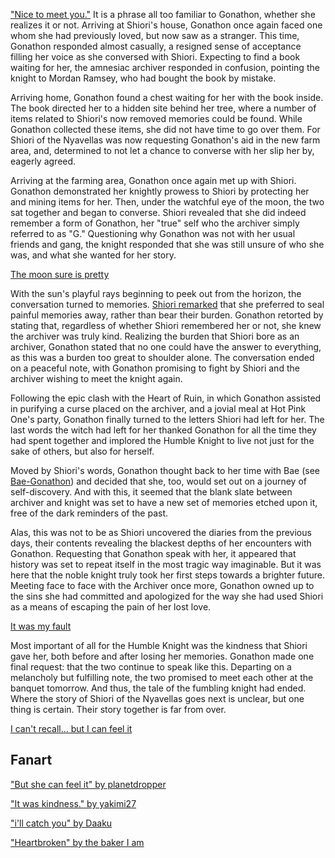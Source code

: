 <!-- title: The Moon Sets so the Sun May Rise -->

["Nice to meet you."](https://youtu.be/mb91g7vQSnA?t=1769) It is a phrase all too familiar to Gonathon, whether she realizes it or not. Arriving at Shiori's house, Gonathon once again faced one whom she had previously loved, but now saw as a stranger. This time, Gonathon responded almost casually, a resigned sense of acceptance filling her voice as she conversed with Shiori. Expecting to find a book waiting for her, the amnesiac archiver responded in confusion, pointing the knight to Mordan Ramsey, who had bought the book by mistake.

Arriving home, Gonathon found a chest waiting for her with the book inside. The book directed her to a hidden site behind her tree, where a number of items related to Shiori's now removed memories could be found. While Gonathon collected these items, she did not have time to go over them. For Shiori of the Nyavellas was now requesting Gonathon's aid in the new farm area, and, determined to not let a chance to converse with her slip her by, eagerly agreed.

Arriving at the farming area, Gonathon once again met up with Shiori. Gonathon demonstrated her knightly prowess to Shiori by protecting her and mining items for her. Then, under the watchful eye of the moon, the two sat together and began to converse. Shiori revealed that she did indeed remember a form of Gonathon, her "true" self who the archiver simply referred to as "G." Questioning why Gonathon was not with her usual friends and gang, the knight responded that she was still unsure of who she was, and what she wanted for her story.

[The moon sure is pretty](#embed:https://youtu.be/mb91g7vQSnA?t=4171)

With the sun's playful rays beginning to peek out from the horizon, the conversation turned to memories. [Shiori remarked](https://youtu.be/mb91g7vQSnA?t=4297) that she preferred to seal painful memories away, rather than bear their burden. Gonathon retorted by stating that, regardless of whether Shiori remembered her or not, she knew the archiver was truly kind. Realizing the burden that Shiori bore as an archiver, Gonathon stated that no one could have the answer to everything, as this was a burden too great to shoulder alone. The conversation ended on a peaceful note, with Gonathon promising to fight by Shiori and the archiver wishing to meet the knight again.

Following the epic clash with the Heart of Ruin, in which Gonathon assisted in purifying a curse placed on the archiver, and a jovial meal at Hot Pink One's party, Gonathon finally turned to the letters Shiori had left for her. The last words the witch had left for her thanked Gonathon for all the time they had spent together and implored the Humble Knight to live not just for the sake of others, but also for herself.

Moved by Shiori's words, Gonathon thought back to her time with Bae (see [Bae-Gonathon](#edge:bae-gigi)) and decided that she, too, would set out on a journey of self-discovery. And with this, it seemed that the blank slate between archiver and knight was set to have a new set of memories etched upon it, free of the dark reminders of the past.

Alas, this was not to be as Shiori uncovered the diaries from the previous days, their contents revealing the blackest depths of her encounters with Gonathon. Requesting that Gonathon speak with her, it appeared that history was set to repeat itself in the most tragic way imaginable. But it was here that the noble knight truly took her first steps towards a brighter future. Meeting face to face with the Archiver once more, Gonathon owned up to the sins she had committed and apologized for the way she had used Shiori as a means of escaping the pain of her lost love.

[It was my fault](#embed:https://www.youtube.com/live/mb91g7vQSnA?si=UZkt8f46vWLuP6Do&t=12257)

Most important of all for the Humble Knight was the kindness that Shiori gave her, both before and after losing her memories. Gonathon made one final request: that the two continue to speak like this. Departing on a melancholy but fulfilling note, the two promised to meet each other at the banquet tomorrow. And thus, the tale of the fumbling knight had ended. Where the story of Shiori of the Nyavellas goes next is unclear, but one thing is certain. Their story together is far from over.

[I can't recall... but I can feel it](#embed:https://www.youtube.com/live/mb91g7vQSnA?si=tve9IVBF0HJBYQkK&t=12800)

## Fanart

["But she can feel it" by planetdropper](https://x.com/planetdropper/status/1930074019526783341)

["It was kindness." by yakimi27](https://x.com/Yakimi27/status/1925898088876568829/)

["i'll catch you" by Daaku](https://x.com/koizumi_arata/status/1922439809542316098/)

["Heartbroken" by the baker I am](https://x.com/imabaker111/status/1922026532635107535)
